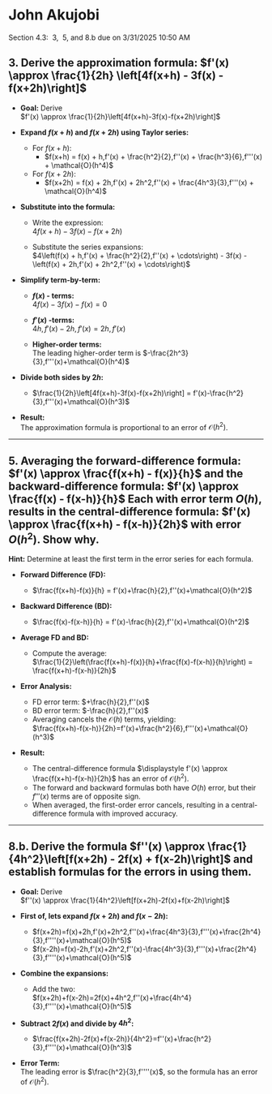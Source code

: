 # John Akujobi
Section 4.3:  3,  5, and 8.b due on 3/31/2025 10:50 AM
## 3. Derive the approximation formula: $f'(x) \approx \frac{1}{2h} \left[4f(x+h) - 3f(x) - f(x+2h)\right]$
- **Goal:** Derive  
    $f'(x) \approx \frac{1}{2h}\left[4f(x+h)-3f(x)-f(x+2h)\right]$
    
- **Expand $f(x+h)$ and $f(x+2h)$ using Taylor series:**
    - For $f(x+h)$:
        - $f(x+h) = f(x) + h,f'(x) + \frac{h^2}{2},f''(x) + \frac{h^3}{6},f'''(x) + \mathcal{O}(h^4)$
	- For $f(x+2h)$:
	    - $f(x+2h) = f(x) + 2h,f'(x) + 2h^2,f''(x) + \frac{4h^3}{3},f'''(x) + \mathcal{O}(h^4)$
        
- **Substitute into the formula:**
    
    - Write the expression:  
        $4f(x+h) - 3f(x) - f(x+2h)$
        
    - Substitute the series expansions:  
        $4\left(f(x) + h,f'(x) + \frac{h^2}{2},f''(x) + \cdots\right) - 3f(x) - \left(f(x) + 2h,f'(x) + 2h^2,f''(x) + \cdots\right)$
        
- **Simplify term-by-term:**
    - **$f(x)$ - terms:**  
        $4f(x)-3f(x)-f(x)=0$
    - **$f'(x)$ -terms:**  
        $4h,f'(x)-2h,f'(x)=2h,f'(x)$

    - **Higher-order terms:**  
        The leading higher-order term is $-\frac{2h^3}{3},f'''(x)+\mathcal{O}(h^4)$
        
- **Divide both sides by $2h$:**
    - $\frac{1}{2h}\left[4f(x+h)-3f(x)-f(x+2h)\right] = f'(x)-\frac{h^2}{3},f'''(x)+\mathcal{O}(h^3)$
- **Result:**  
    The approximation formula is proportional to an error of $\mathcal{O}(h^2)$.


---

## 5. Averaging the forward-difference formula:  $f'(x) \approx \frac{f(x+h) - f(x)}{h}$ and the backward-difference formula:  $f'(x) \approx \frac{f(x) - f(x-h)}{h}$ Each with error term $O(h)$, results in the central-difference formula:  $f'(x) \approx \frac{f(x+h) - f(x-h)}{2h}$ with error $O(h^2)$. Show why.
**Hint:** Determine at least the first term in the error series for each formula.

- **Forward Difference (FD):**
    - $\frac{f(x+h)-f(x)}{h} = f'(x)+\frac{h}{2},f''(x)+\mathcal{O}(h^2)$
        
- **Backward Difference (BD):**
    - $\frac{f(x)-f(x-h)}{h} = f'(x)-\frac{h}{2},f''(x)+\mathcal{O}(h^2)$
        
- **Average FD and BD:**
    - Compute the average:  
        $\frac{1}{2}\left(\frac{f(x+h)-f(x)}{h}+\frac{f(x)-f(x-h)}{h}\right) = \frac{f(x+h)-f(x-h)}{2h}$
        
- **Error Analysis:**
    - FD error term: $+\frac{h}{2},f''(x)$
    - BD error term: $-\frac{h}{2},f''(x)$
    - Averaging cancels the $\mathcal{O}(h)$ terms, yielding:  
        $\frac{f(x+h)-f(x-h)}{2h}=f'(x)+\frac{h^2}{6},f'''(x)+\mathcal{O}(h^3)$
- **Result:**
	- The central-difference formula  $\displaystyle f'(x) \approx \frac{f(x+h)-f(x-h)}{2h}$  has an error of $\mathcal{O}(h^2)$.
	- The forward and backward formulas both have $O(h)$ error, but their $f'''(x)$ terms are of opposite sign.  
	- When averaged, the first-order error cancels, resulting in a central-difference formula with improved accuracy.

---

## 8.b. Derive the formula $f''(x) \approx \frac{1}{4h^2}\left[f(x+2h) - 2f(x) + f(x-2h)\right]$ and establish formulas for the errors in using them.

- **Goal:** Derive  
    $f''(x) \approx \frac{1}{4h^2}\left[f(x+2h)-2f(x)+f(x-2h)\right]$
    
- **First of, lets expand $f(x+2h)$ and $f(x-2h)$:**
    - $f(x+2h)=f(x)+2h,f'(x)+2h^2,f''(x)+\frac{4h^3}{3},f'''(x)+\frac{2h^4}{3},f''''(x)+\mathcal{O}(h^5)$
    - $f(x-2h)=f(x)-2h,f'(x)+2h^2,f''(x)-\frac{4h^3}{3},f'''(x)+\frac{2h^4}{3},f''''(x)+\mathcal{O}(h^5)$
- **Combine the expansions:**
    - Add the two:  
        $f(x+2h)+f(x-2h)=2f(x)+4h^2,f''(x)+\frac{4h^4}{3},f''''(x)+\mathcal{O}(h^5)$
        
- **Subtract $2f(x)$ and divide by $4h^2$:**
    - $\frac{f(x+2h)-2f(x)+f(x-2h)}{4h^2}=f''(x)+\frac{h^2}{3},f''''(x)+\mathcal{O}(h^3)$
- **Error Term:**  
    The leading error is $\frac{h^2}{3},f''''(x)$, so the formula has an error of $\mathcal{O}(h^2)$.
    
